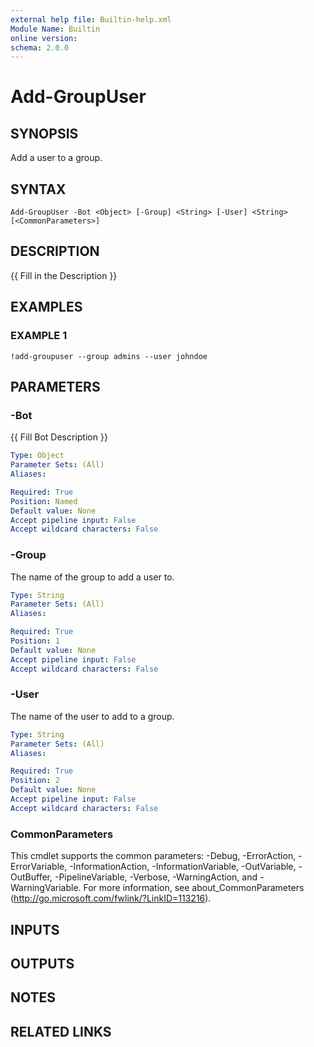 ```yaml
---
external help file: Builtin-help.xml
Module Name: Builtin
online version:
schema: 2.0.0
---
```


# Add-GroupUser

## SYNOPSIS
Add a user to a group.

## SYNTAX

```
Add-GroupUser -Bot <Object> [-Group] <String> [-User] <String> [<CommonParameters>]
```

## DESCRIPTION
{{ Fill in the Description }}

## EXAMPLES

### EXAMPLE 1
```
!add-groupuser --group admins --user johndoe
```

## PARAMETERS

### -Bot
{{ Fill Bot Description }}

```yaml
Type: Object
Parameter Sets: (All)
Aliases:

Required: True
Position: Named
Default value: None
Accept pipeline input: False
Accept wildcard characters: False
```

### -Group
The name of the group to add a user to.

```yaml
Type: String
Parameter Sets: (All)
Aliases:

Required: True
Position: 1
Default value: None
Accept pipeline input: False
Accept wildcard characters: False
```

### -User
The name of the user to add to a group.

```yaml
Type: String
Parameter Sets: (All)
Aliases:

Required: True
Position: 2
Default value: None
Accept pipeline input: False
Accept wildcard characters: False
```

### CommonParameters
This cmdlet supports the common parameters: -Debug, -ErrorAction, -ErrorVariable, -InformationAction, -InformationVariable, -OutVariable, -OutBuffer, -PipelineVariable, -Verbose, -WarningAction, and -WarningVariable. For more information, see about_CommonParameters (http://go.microsoft.com/fwlink/?LinkID=113216).

## INPUTS

## OUTPUTS

## NOTES

## RELATED LINKS
